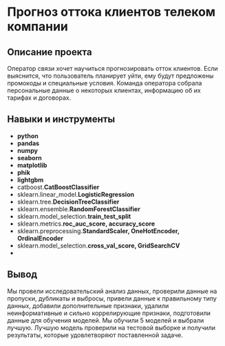 # Прогноз оттока клиентов телеком компании


## Описание проекта

Оператор связи хочет научиться прогнозировать отток клиентов. Если выяснится, что пользователь планирует уйти, ему будут предложены промокоды и специальные условия. Команда оператора собрала персональные данные о некоторых клиентах, информацию об их тарифах и договорах.

## Навыки и инструменты

- **python**
- **pandas**
- **numpy**
- **seaborn**
- **matplotlib**
- **phik**
- **lightgbm**
- catboost.**CatBoostClassifier**
- sklearn.linear_model.**LogisticRegression**
- sklearn.tree.**DecisionTreeClassifier**
- sklearn.ensemble.**RandomForestClassifier**
- sklearn.model_selection.**train_test_split**
- sklearn.metrics.**roc_auc_score, accuracy_score**
- sklearn.preprocessing.**StandardScaler, OneHotEncoder, OrdinalEncoder**
- sklearn.model_selection.**cross_val_score, GridSearchCV**
- 
## Вывод

Мы провели исследовательский анализ данных, проверили данные на пропуски, дубликаты и выбросы, привели данные к правильному типу данных, добавили дополнительные признаки, удалили неинформативные и сильно коррелирующие признаки, подготовили данные для обучения моделей. Мы обучили 5 моделей и выбрали лучшую.
Лучшую модель проверили на тестовой выборке и получили результаты, которые удовлетворяют поставленной задаче.



 
